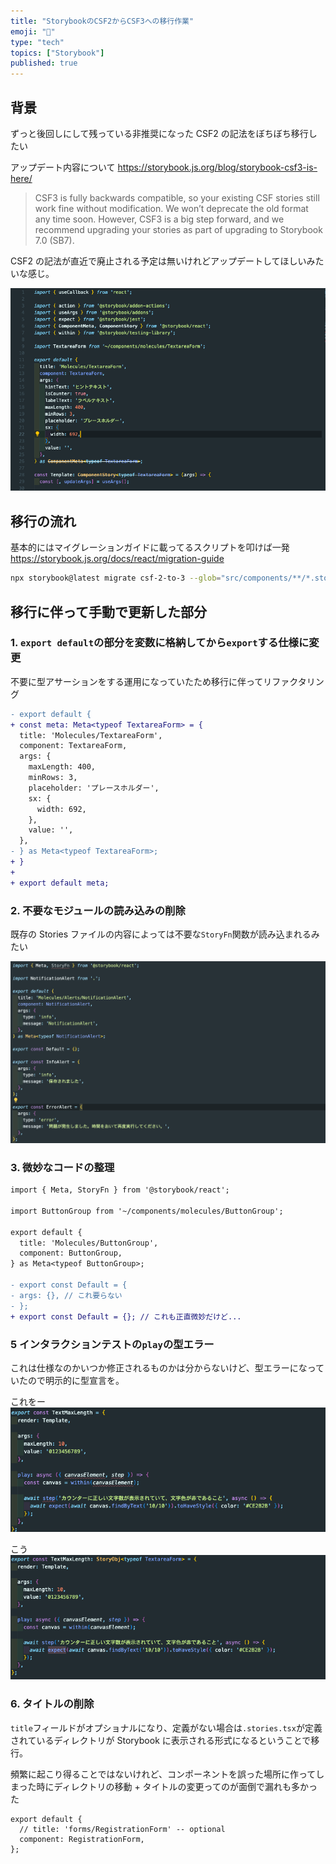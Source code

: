 ```yaml
---
title: "StorybookのCSF2からCSF3への移行作業"
emoji: "📝"
type: "tech"
topics: ["Storybook"]
published: true
---
```


## 背景

ずっと後回しにして残っている非推奨になった CSF2 の記法をぼちぼち移行したい

アップデート内容について
https://storybook.js.org/blog/storybook-csf3-is-here/

> CSF3 is fully backwards compatible, so your existing CSF stories still work fine without modification. We won’t deprecate the old format any time soon. However, CSF3 is a big step forward, and we recommend upgrading your stories as part of upgrading to Storybook 7.0 (SB7).

CSF2 の記法が直近で廃止される予定は無いけれどアップデートしてほしいみたいな感じ。

![csf2-code](/images/3946f8ac30499e/csf2-code.png)

## 移行の流れ

基本的にはマイグレーションガイドに載ってるスクリプトを叩けば一発
https://storybook.js.org/docs/react/migration-guide

```bash
npx storybook@latest migrate csf-2-to-3 --glob="src/components/**/*.stories.tsx"
```

## 移行に伴って手動で更新した部分

### 1. `export default`の部分を変数に格納してから`export`する仕様に変更

不要に型アサーションをする運用になっていたため移行に伴ってリファクタリング

```diff jsx
- export default {
+ const meta: Meta<typeof TextareaForm> = {
  title: 'Molecules/TextareaForm',
  component: TextareaForm,
  args: {
    maxLength: 400,
    minRows: 3,
    placeholder: 'プレースホルダー',
    sx: {
      width: 692,
    },
    value: '',
  },
- } as Meta<typeof TextareaForm>;
+ }
+
+ export default meta;
```

### 2. 不要なモジュールの読み込みの削除

既存の Stories ファイルの内容によっては不要な`StoryFn`関数が読み込まれるみたい

![unnecessary-module](/images/3946f8ac30499e/unnecessary-module.png)

### 3. 微妙なコードの整理

```diff jsx
import { Meta, StoryFn } from '@storybook/react';

import ButtonGroup from '~/components/molecules/ButtonGroup';

export default {
  title: 'Molecules/ButtonGroup',
  component: ButtonGroup,
} as Meta<typeof ButtonGroup>;

- export const Default = {
- args: {}, // これ要らない
- };
+ export const Default = {}; // これも正直微妙だけど...
```

### 5 インタラクションテストの`play`の型エラー

これは仕様なのかいつか修正されるものかは分からないけど、型エラーになっていたので明示的に型宣言を。

これをー
![test-before](/images/3946f8ac30499e/test-before.png)

こう
![test-after](/images/3946f8ac30499e/test-after.png)

### 6. タイトルの削除

`title`フィールドがオプショナルになり、定義がない場合は`.stories.tsx`が定義されているディレクトリが Storybook に表示される形式になるということで移行。

頻繁に起こり得ることではないけれど、コンポーネントを誤った場所に作ってしまった時にディレクトリの移動 + タイトルの変更ってのが面倒で漏れも多かった

```tsx
export default {
  // title: 'forms/RegistrationForm' -- optional
  component: RegistrationForm,
};
```
